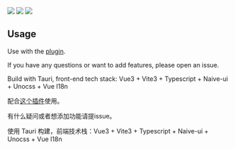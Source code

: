 ![](https://cdn.jsdelivr.net/gh/jianxingxuejian/grasscutter-tools/img/004.png)
![](https://cdn.jsdelivr.net/gh/jianxingxuejian/grasscutter-tools/img/005.png)
![](https://cdn.jsdelivr.net/gh/jianxingxuejian/grasscutter-tools/img/006.png)

## Usage

Use with the [plugin](https://github.com/jianxingxuejian/grasscutter-plugin/releases/tag/v1.2.1).

If you have any questions or want to add features, please open an issue.

Build with Tauri, front-end tech stack: Vue3 + Vite3 + Typescript + Naive-ui + Unocss + Vue I18n

配合[这个插件](https://github.com/jianxingxuejian/grasscutter-plugin/releases/tag/v1.2.1)使用。

有什么疑问或者想添加功能请提issue。

使用 Tauri 构建，前端技术栈：Vue3 + Vite3 + Typescript + Naive-ui + Unocss + Vue I18n
